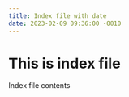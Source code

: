 ```yaml
---
title: Index file with date
date: 2023-02-09 09:36:00 -0010
---
```


# This is index file

Index file contents